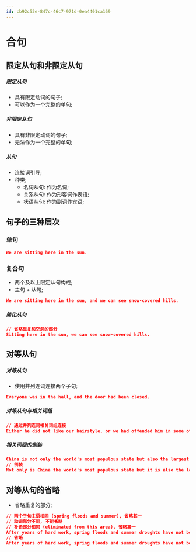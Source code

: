 ```yaml
---
id: cb92c53e-847c-46c7-971d-0ea4401ca169
---
```


# 合句

## 限定从句和非限定从句

##### 限定从句

- 具有限定动词的句子;
- 可以作为一个完整的单句;

##### 非限定从句

- 具有非限定动词的句子;
- 无法作为一个完整的单句;

##### 从句

- 连接词引导;
- 种类;
  - 名词从句: 作为名词;
  - 关系从句: 作为形容词作表语;
  - 状语从句: 作为副词作宾语;

## 句子的三种层次

### 单句

```json
We are sitting here in the sun.
```

### 复合句

- 两个及以上限定从句构成;
- 主句 + 从句;

```json
We are sitting here in the sun, and we can see snow-covered hills.
```

##### 简化从句

```json
// 省略重复和空洞的部分
Sitting here in the sun, we can see snow-covered hills.
```

## 对等从句

##### 对等从句

- 使用并列连词连接两个子句;

```json
Everyone was in the hall, and the door had been closed.
```

##### 对等从句与相关词组

```json
// 通过并列连词相关词组连接
Either he did not like our hairstyle, or we had offended him in some other way.
```

##### 相关词组的倒装

```json
China is not only the world's most populous state but also the largest market in the 21st century.
// 倒装
Not only is China the world's most populous state but it is also the largest market in the 21st century.
```

## 对等从句的省略

- 省略重复的部分;

```json
// 两个子句主语相同 (spring floods and summer), 省略其一
// 动词部分不同, 不能省略
// 补语部分相同 (eliminated from this area), 省略其一
After years of hard work, spring floods and summer droughts have not been eliminated from this area, and spring floods and summer droughts may never be eliminated from this area.
// 省略
After years of hard work, spring floods and summer droughts have not been and may never be eliminated from this area.
```
